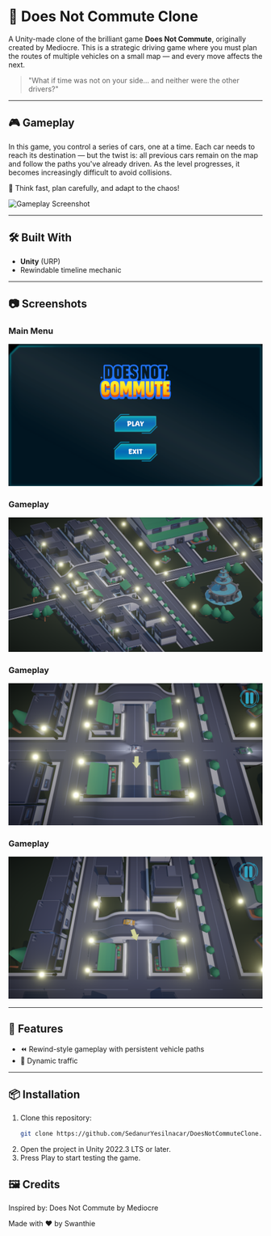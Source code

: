 # 🚗 Does Not Commute Clone

A Unity-made clone of the brilliant game **Does Not Commute**, originally created by Mediocre. This is a strategic driving game where you must plan the routes of multiple vehicles on a small map — and every move affects the next.

> "What if time was not on your side... and neither were the other drivers?"

---

## 🎮 Gameplay

In this game, you control a series of cars, one at a time. Each car needs to reach its destination — but the twist is: all previous cars remain on the map and follow the paths you've already driven. As the level progresses, it becomes increasingly difficult to avoid collisions.

🧠 Think fast, plan carefully, and adapt to the chaos!

<!-- Replace the link below with your actual gameplay GIF or screenshot -->
![Gameplay Screenshot](assets/screenshots/gameplay.gif)

---

## 🛠️ Built With

- **Unity** (URP)
- Rewindable timeline mechanic

---

## 📷 Screenshots

<!-- Replace these links with your actual image files in the repository -->

### Main Menu  
![Main Menu](Assets/_GameArt/Screenshots/Gameplay_0.png)

### Gameplay  
![Level Start](Assets/_GameArt/Screenshots/Gameplay_1.png)

### Gameplay  
![Chaos](Assets/_GameArt/Screenshots/Gameplay_2.png)

### Gameplay  
![Recap](Assets/_GameArt/Screenshots/Gameplay_3.png)

---

## 🧩 Features

- ⏪ Rewind-style gameplay with persistent vehicle paths  
- 🚧 Dynamic traffic

---

## 📦 Installation

1. Clone this repository:
   ```bash
   git clone https://github.com/SedanurYesilnacar/DoesNotCommuteClone.git
2. Open the project in Unity 2022.3 LTS or later.
3. Press Play to start testing the game.

## 🖼️ Credits
Inspired by: Does Not Commute by Mediocre

Made with ❤️ by Swanthie
